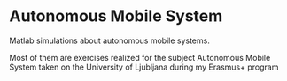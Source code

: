 # Autonomous Mobile System
Matlab simulations about autonomous mobile systems. 

Most of them are exercises realized for the subject Autonomous Mobile System taken on the University of Ljubljana during my Erasmus+ program


